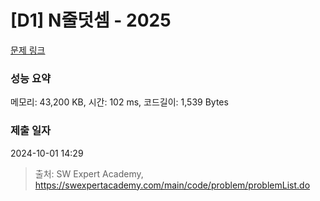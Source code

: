 # [D1] N줄덧셈 - 2025 

[문제 링크](https://swexpertacademy.com/main/code/problem/problemDetail.do?contestProbId=AV5QFZtaAscDFAUq) 

### 성능 요약

메모리: 43,200 KB, 시간: 102 ms, 코드길이: 1,539 Bytes

### 제출 일자

2024-10-01 14:29



> 출처: SW Expert Academy, https://swexpertacademy.com/main/code/problem/problemList.do